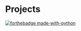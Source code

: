 # Projects
[![forthebadge made-with-python](http://ForTheBadge.com/images/badges/made-with-python.svg)](https://www.python.org/)
